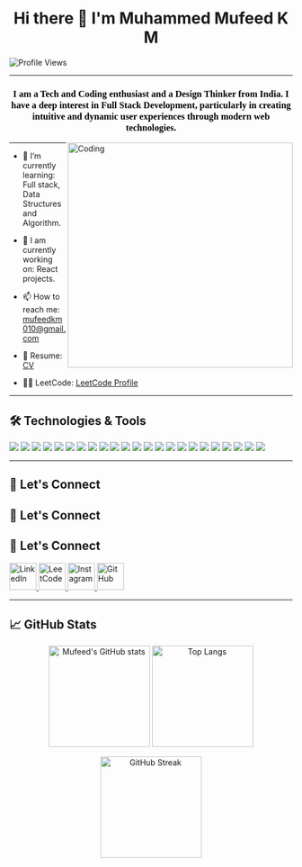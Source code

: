 <h1 align="center">Hi there 👋 I'm Muhammed Mufeed K M</h1>

![Profile Views](https://komarev.com/ghpvc/?username=mufeedkm010&color=blue)

---

<h3 align="center"> <font face="Verdana" color="black"> I am a Tech and Coding enthusiast and a Design Thinker from India. I have a deep interest in Full Stack Development, particularly in creating intuitive and dynamic user experiences through modern web technologies. </font> </h3>



<img align="right" alt="Coding" width="400" src="https://www.lambdatest.com/resources/images/news24.gif">

---
- 🌱 I’m currently learning: Full stack, Data Structures and Algorithm.

-  🔨 I am currently working on: React projects.

- 📫 How to reach me: mufeedkm010@gmail.com

- 📄 Resume: [CV](https://drive.google.com/file/d/1GD1Adb-8egW-K4yZPtbpMVLMFoPbbA-5/view?usp=drive_link)

- 🧑‍💻 LeetCode: [LeetCode Profile](https://leetcode.com/mufeedkm/)

---

## 🛠️ Technologies & Tools

<p align="left">
  <img src="https://img.shields.io/badge/Java-007396?style=for-the-badge&logo=java&logoColor=white" />
  <img src="https://img.shields.io/badge/Python-3776AB?style=for-the-badge&logo=python&logoColor=white" />
  <img src="https://img.shields.io/badge/JavaScript-F7DF1E?style=for-the-badge&logo=javascript&logoColor=black" />
  <img src="https://img.shields.io/badge/React-61DAFB?style=for-the-badge&logo=react&logoColor=black" />
  <img src="https://img.shields.io/badge/React_Hooks-61DAFB?style=for-the-badge&logo=react&logoColor=black" />
  <img src="https://img.shields.io/badge/Redux-764ABC?style=for-the-badge&logo=redux&logoColor=white" />
  <img src="https://img.shields.io/badge/HTML5-E34F26?style=for-the-badge&logo=html5&logoColor=white" />
  <img src="https://img.shields.io/badge/CSS3-1572B6?style=for-the-badge&logo=css3&logoColor=white" />
  <img src="https://img.shields.io/badge/Git-F05032?style=for-the-badge&logo=git&logoColor=white" />
  <img src="https://img.shields.io/badge/GitHub-181717?style=for-the-badge&logo=github&logoColor=white" />
  <img src="https://img.shields.io/badge/GitHub_Pages-181717?style=for-the-badge&logo=github-pages&logoColor=white" />
  <img src="https://img.shields.io/badge/MongoDB-4EA94B?style=for-the-badge&logo=mongodb&logoColor=white" />
  <img src="https://img.shields.io/badge/MySQL-4479A1?style=for-the-badge&logo=mysql&logoColor=white" />
  <img src="https://img.shields.io/badge/Oracle-F80000?style=for-the-badge&logo=oracle&logoColor=white" />
  <img src="https://img.shields.io/badge/Node.js-339933?style=for-the-badge&logo=nodedotjs&logoColor=white" />
  <img src="https://img.shields.io/badge/NPM-CB3837?style=for-the-badge&logo=npm&logoColor=white" />
  <img src="https://img.shields.io/badge/NPX-CB3837?style=for-the-badge&logo=npx&logoColor=white" />
  <img src="https://img.shields.io/badge/AWS-232F3E?style=for-the-badge&logo=amazonaws&logoColor=white" />
  <img src="https://img.shields.io/badge/Vercel-000000?style=for-the-badge&logo=vercel&logoColor=white" />
  <img src="https://img.shields.io/badge/Hibernate-59666C?style=for-the-badge&logo=hibernate&logoColor=white" />
  <img src="https://img.shields.io/badge/Canva-00C4CC?style=for-the-badge&logo=canva&logoColor=white" />
  <img src="https://img.shields.io/badge/Sketch-F7B500?style=for-the-badge&logo=sketch&logoColor=black" />
  <img src="https://img.shields.io/badge/Adobe_Photoshop-31A8FF?style=for-the-badge&logo=adobe-photoshop&logoColor=white" />
</p>

---

## 🔗 Let's Connect

## 🔗 Let's Connect

## 🔗 Let's Connect

<p align="left">
  <a href="https://www.linkedin.com/in/mufeedkm010/" target="_blank">
    <img src="https://img.icons8.com/fluency/48/null/linkedin-circled.png" alt="LinkedIn" width="48" />
  </a>
  <a href="https://leetcode.com/mufeedkm/" target="_blank">
    <img src="https://img.icons8.com/external-tal-revivo-shadow-tal-revivo/48/null/external-level-up-your-coding-skills-and-quickly-land-a-job-logo-shadow-tal-revivo.png" alt="LeetCode" width="48" />
  </a>
  <a href="https://www.instagram.com/muf_e.e_d_km/" target="_blank">
    <img src="https://img.icons8.com/fluency/48/null/instagram-new.png" alt="Instagram" width="48" />
  </a>
   <a href="https://github.com/mufeedkm010" target="_blank">
    <img src="https://img.icons8.com/ios-glyphs/48/null/github.png" alt="GitHub" width="48" />
  </a>
</p>





---

## 📈 GitHub Stats

<p align="center">
  <img src="https://github-readme-stats.vercel.app/api?username=mufeedkm010&show_icons=true&count_private=true&hide=prs&theme=radical" alt="Mufeed's GitHub stats" height="180" />
  <img src="https://github-readme-stats.vercel.app/api/top-langs/?username=mufeedkm010&layout=compact&theme=radical" alt="Top Langs" height="180" />
</p>
<p align="center">
  <img src="https://github-readme-streak-stats.herokuapp.com/?user=mufeedkm010&theme=dark&hide_border=false" alt="GitHub Streak" height="180" />
</p>
